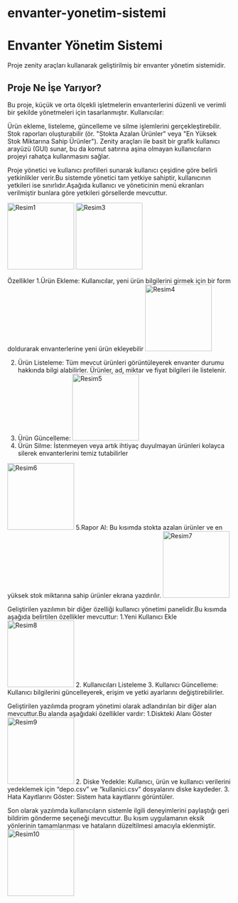 # envanter-yonetim-sistemi
<h1><b>Envanter Yönetim Sistemi</b></h1>
Proje zenity araçları kullanarak geliştirilmiş bir envanter yönetim sistemidir.

<h2>Proje Ne İşe Yarıyor?</h2>
Bu proje, küçük ve orta ölçekli işletmelerin envanterlerini düzenli ve verimli bir şekilde yönetmeleri için tasarlanmıştır.
Kullanıcılar:

Ürün ekleme, listeleme, güncelleme ve silme işlemlerini gerçekleştirebilir.
Stok raporları oluşturabilir (ör. "Stokta Azalan Ürünler" veya "En Yüksek Stok Miktarına Sahip Ürünler").
Zenity araçları ile basit bir grafik kullanıcı arayüzü (GUI) sunar, bu da komut satırına aşina olmayan kullanıcıların projeyi rahatça kullanmasını sağlar.

Proje yönetici ve kullanıcı profilleri sunarak kullanıcı çeşidine göre belirli yetkinlikler verir.Bu sistemde yönetici tam yetkiye sahiptir, kullanıcının yetkileri ise sınırlıdır.Aşağıda kullanıcı ve yöneticinin menü ekranları verilmiştir bunlara göre yetkileri görsellerde mevcuttur.

<img src="https://github.com/user-attachments/assets/7878fce0-9eee-40f4-95d3-c83baa266308" alt="Resim1" width="150" height="150">

<img src="https://github.com/user-attachments/assets/d9aa91a2-28af-460b-a6b1-5d475bb94d3a" alt="Resim3" width="150" height="150">

Özellikler
1.Ürün Ekleme: Kullanıcılar, yeni ürün bilgilerini girmek için bir form doldurarak envanterlerine yeni ürün ekleyebilir
<img src="https://github.com/user-attachments/assets/9cb33a69-eff2-465f-a329-d5632361e564" alt="Resim4" width="150" height="150">

2. Ürün Listeleme: Tüm mevcut ürünleri görüntüleyerek envanter durumu hakkında bilgi alabilirler. Ürünler, ad, miktar ve fiyat bilgileri ile listelenir.
3. Ürün Güncelleme:
   <img src="https://github.com/user-attachments/assets/189603a3-25f9-4e3a-a39c-ff72fe9fb8df" alt="Resim5" width="150" height="150">
4. Ürün Silme: İstenmeyen veya artık ihtiyaç duyulmayan ürünleri kolayca silerek envanterlerini temiz tutabilirler
  <img src="https://github.com/user-attachments/assets/29f8a3ac-040b-42c6-aaba-5e924a06eb14" alt="Resim6" width="150" height="150">
5.Rapor Al: Bu kısımda stokta azalan ürünler ve en yüksek stok miktarına sahip ürünler ekrana yazdırılır.
  <img src="https://github.com/user-attachments/assets/81ed6fda-1533-44d3-9fd3-ed48c01a3c7b" alt="Resim7" width="150" height="150">
  
Geliştirilen yazılımın bir diğer özelliği kullanıcı yönetimi panelidir.Bu kısımda aşağıda belirtilen özellikler mevcuttur:
1.Yeni Kullanıcı Ekle
  <img src="https://github.com/user-attachments/assets/a598ac8c-b2e2-48c5-98eb-fead1f5f4108" alt="Resim8" width="150" height="150">
2. Kullanıcıları Listeleme
3. Kullanıcı Güncelleme: Kullanıcı bilgilerini güncelleyerek, erişim ve yetki ayarlarını değiştirebilirler. 

Geliştirilen yazılımda program yönetimi olarak adlandırılan bir diğer alan mevcuttur.Bu alanda aşağıdaki özellikler vardır:
1.Diskteki Alanı Göster
  <img src="https://github.com/user-attachments/assets/d0b57de8-b9a0-4f28-92da-301b63a7e573" alt="Resim9" width="150" height="150">
2. Diske Yedekle: Kullanıcı, ürün ve kullanıcı verilerini yedeklemek için “depo.csv” ve “kullanici.csv” dosyalarını diske kaydeder.
3. Hata Kayıtlarını Göster: Sistem hata kayıtlarını görüntüler.

Son olarak yazılımda kullanıcıların sistemle ilgili deneyimlerini paylaştığı geri bildirim gönderme seçeneği mevcuttur. Bu kısım uygulamanın eksik yönlerinin tamamlanması ve hataların düzeltilmesi amacıyla eklenmiştir.
  <img src="https://github.com/user-attachments/assets/c4499338-b1e5-4568-8341-1a607debba37" alt="Resim10" width="150" height="150">







   
